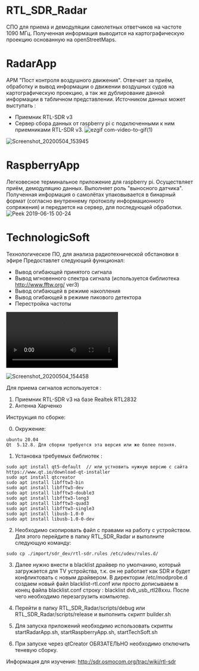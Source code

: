 # RTL_SDR_Radar

СПО для приема и демодуляции самолетных ответчиков на частоте 1090 МГц. 
Полученная информация выводится на картографическую проекцию основанную на openStreetMaps.

# RadarApp
АРМ "Пост контроля воздушного движения". Отвечает за приём, обработку и вывод информации о движении воздушных судов на картографическую проекцию, а так же дублирование данной информации в табличном представлении.
  Источником данных может выступать :
  - Приемник RTL-SDR v3
  - Сервер сбора данных от raspberry pi с подключенными к ним приемниками RTL-SDR v3.
![ezgif com-video-to-gif(1)](https://user-images.githubusercontent.com/34423525/74163125-f6beda00-4c32-11ea-9c2c-b9f83a039ed6.gif)

![Screenshot_20200504_153945](https://user-images.githubusercontent.com/34423525/80967679-69e58000-8e1f-11ea-9a81-233136189f7d.png)

# RaspberryApp
Легковесное терминальное приложение для raspberry pi. Осуществляет приём, демодуляцию данных. 
Выполняет роль "выносного датчика". Полученная информация о самолётах упаковывается в бинарный формат (согласно внутреннему протоколу информационного сопряжения) и передается на сервер, для последующей обработки.
![Peek 2019-06-15 00-24](https://user-images.githubusercontent.com/34423525/59540975-1e28a000-8f08-11e9-9c11-43b84cbe69cf.gif)

# TechnologicSoft
Технологическое ПО, для анализа радиотехнической обстановки в эфире
  Предоставлет следующий функционал:
  - Вывод огибающей принятого сигнала
  - Вывод мгновенного спектра сигнала (используется библиотека http://www.fftw.org/ ver3)
  - Вывод огибающей в режиме накопления
  - Вывод огибающей в режиме пикового детектора
  - Перестройка частоты
  
![Screenshot_20200504_154425](https://user-images.githubusercontent.com/34423525/106398953-f365c500-6426-11eb-8b0d-2f0889293256.mp4)

![Screenshot_20200504_154458](https://user-images.githubusercontent.com/34423525/80968388-8a620a00-8e20-11ea-9695-a97a37872a93.png)

Для приема сигналов используется :
1. Приемник RTL-SDR v3 на базе Realtek RTL2832 
2. Антенна Харченко 

Инструкция по сборке:

  0. Окружение:
  
    ubuntu 20.04
    Qt  5.12.8. Для сборки требуется эта версия или же более позняя. 

  1. Установка требуемых библиотек :
  
    sudo apt install qt5-default  // или устновить нужную версию с сайта https://www.qt.io/download-qt-installer
    sudo apt install qtcreator 
    sudo apt install libfftw3-bin
    sudo apt install libfftw3-dev 
    sudo apt install libfftw3-double3
    sudo apt install libfftw3-long3
    sudo apt install libfftw3-quad3
    sudo apt install libfftw3-single3
    sudo apt install libusb-1.0-0
    sudo apt install libusb-1.0-0-dev

  2. Необходимо скопировать файл с правами на работу с устройством. Для этого перейдите в папку RTL_SDR_Radar и выполните следующую команду:
  
    sudo cp ./import/sdr_dev/rtl-sdr.rules /etc/udev/rules.d/
    
  3. Далее нужно внести в blacklist драйвер по умолчанию, который загружается для TV устройства, т.к. он не работает как SDR и будет конфликтовать с новым драйвером. 
    В директории /etc/modprobe.d создаем новый файл blacklist-rtl.conf или просто дописываем в конец файла blacklist.conf строку : blacklist dvb_usb_rtl28xxu. 
    После чего необходимо перезагрузить компьютер.
  4. Перейти в папку RTL_SDR_Radar/scripts/debug или RTL_SDR_Radar/scripts/release и выполнить скрипт builder.sh

  5. Для запуска приложений необходимо использовать скрипты startRadarApp.sh, startRaspberryApp.sh, startTechSoft.sh

  6. При запуске через qtCreator ОБЯЗАТЕЛЬНО необходимо отключить теневую сборку.

Информация для изучения:
http://sdr.osmocom.org/trac/wiki/rtl-sdr
